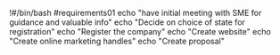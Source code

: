 !#/bin/bash
#requirements01
echo "have initial meeting with SME for guidance and valuable info"
echo "Decide on choice of state for registration"
echo "Register the company"
echo "Create website"
echo "Create online marketing handles"
echo "Create proposal"
